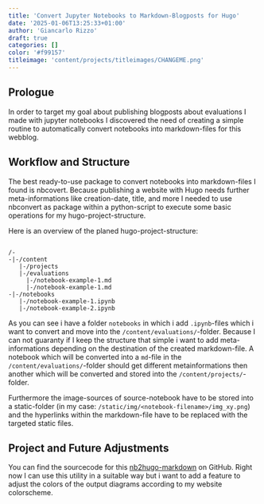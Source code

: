 ```yaml
---
title: 'Convert Jupyter Notebooks to Markdown-Blogposts for Hugo'
date: '2025-01-06T13:25:33+01:00'
author: 'Giancarlo Rizzo'
draft: true
categories: []
color: '#f99157'
titleimage: 'content/projects/titleimages/CHANGEME.png'
---
```


## Prologue
In order to target my goal about publishing blogposts about evaluations I made with jupyter notebooks I discovered the need of creating a simple routine to automatically convert notebooks into markdown-files for this webblog.

## Workflow and Structure
The best ready-to-use package to convert notebooks into markdown-files I found is nbcovert. Because publishing a website with Hugo needs further meta-informations like creation-date, title, and more I needed to use nbconvert as package within a python-script to execute some basic operations for my hugo-project-structure.

Here is an overview of the planed hugo-project-structure:

```

/-
-|-/content
   |-/projects
   |-/evaluations
     |-/notebook-example-1.md
     |-/notebook-example-1.md
-|-/notebooks
   |-/notebook-example-1.ipynb
   |-/notebook-example-2.ipynb

```

As you can see i have a folder `notebooks` in which i add `.ipynb`-files which i want to convert and move into the `/content/evaluations/`-folder. Because I can not guaranty if I keep the structure that simple i want to add meta-informations depending on the destination of the created markdown-file. A notebook which will be converted into a `md`-file in the `/content/evaluations/`-folder should get different metainformations then another which will be converted and stored into the `/content/projects/`-folder.

Furthermore the image-sources of source-notebook have to be stored into a static-folder (in my case: `/static/img/<notebook-filename>/img_xy.png`) and the hyperlinks within the markdown-file have to be replaced with the targeted static files.

## Project and Future Adjustments

You can find the sourcecode for this [nb2hugo-markdown](https://github.com/protogia/nb2hugo-markdown) on GitHub. Right now I can use this utility in a suitable way but i want to add a feature to adjust the colors of the output diagrams according to my website colorscheme.